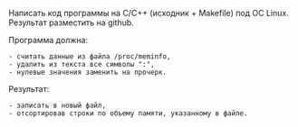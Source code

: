 Написать код программы на C/С++ (исходник + Makefile) под ОС Linux. 
Результат разместить на github.

Программа должна: 

    - считать данные из файла /proc/meminfo, 
    - удалить из текста все символы ":", 
    - нулевые значения заменить на прочерк. 

Результат: 

    - записать в новый файл, 
    - отсортировав строки по объему памяти, указанному в файле.
